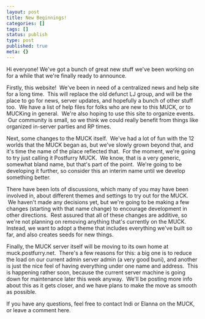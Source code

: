 ```yaml
---
layout: post
title: New Beginnings!
categories: []
tags: []
status: publish
type: post
published: true
meta: {}
---
```


Hi everyone! We've got a bunch of great new stuff we've been working on for a while that we're finally ready to announce.

Firstly, this website!  We've been in need of a centralized news and help site for a long time.  This will replace the old defunct LJ group, and will be the place to go for news, server updates, and hopefully a bunch of other stuff too.  We have a list of help files for folks who are new to this MUCK, or to MUCKing in general.  We're also hoping to use this site to organize events.  Our community is small, so we think we could really benefit from things like organized in-server parties and RP times.

Next, some changes to the MUCK itself.  We've had a lot of fun with the 12 worlds that the MUCK began as, but we've slowly grown beyond that, and it's time the name of the place reflected that.  For the moment, we're going to try just calling it Postfurry MUCK.  We know, that is a very generic, somewhat bland name, but that's part of the point.  We're going to be developing it further, so consider this an interim name until we develop something better.

There have been lots of discussions, which many of you may have been involved in, about different themes and settings to try out for the MUCK.  We haven't made any decisions yet, but we're going to be making a few changes (starting with that name change) to encourage development in other directions.  Rest assured that all of these changes are additive, so we're not planning on removing anything that's currently on the MUCK. Instead, we want to adopt a theme that includes everything we've built so far, and also creates seeds for new things.

Finally, the MUCK server itself will be moving to its own home at muck.postfurry.net.  There's a few reasons for this: a big one is to reduce the load on our current admin server admin (a very good buni), and another is just the nice feel of having everything under one name and address.  This is happening rather soon, because the current server machine is going down for maintenance later this week anyway.  We'll be posting more info about this as it gets closer, and we have plans to make the move as smooth as possible.

If you have any questions, feel free to contact Indi or Elanna on the MUCK, or leave a comment here.
